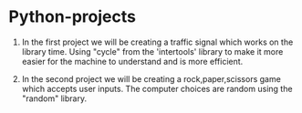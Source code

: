 # Python-projects

1) In the first project we will be creating a traffic signal which works on the library time.
   Using "cycle" from the 'intertools' library to make it more easier for the machine to understand and is more efficient.

2) In the second project we will be creating a rock,paper,scissors game which accepts user inputs.
   The computer choices are random using the "random" library.
